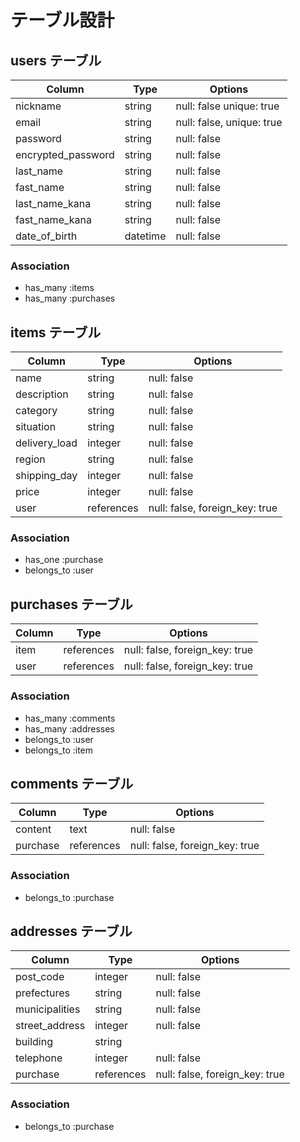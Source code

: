 # テーブル設計

## users テーブル
| Column             | Type     | Options                   |
| ------------------ | -------- | ------------------------- |
| nickname           | string   | null: false  unique: true             |
| email              | string   | null: false, unique: true |
| password           | string   | null: false               |
| encrypted_password | string   | null: false               |
| last_name          | string   | null: false               |
| fast_name          | string   | null: false               |
| last_name_kana     | string   | null: false               |
| fast_name_kana     | string   | null: false               |
| date_of_birth      | datetime | null: false               |


### Association
- has_many :items
- has_many :purchases

## items テーブル
| Column        | Type       | Options                        |
| ------------- | ---------- | ------------------------------ |
| name          | string     | null: false                    |
| description   | string     | null: false                    |
| category      | string     | null: false                    |
| situation     | string     | null: false                    |
| delivery_load | integer    | null: false                    |
| region        | string     | null: false                    |
| shipping_day  | integer    | null: false                    |
| price         | integer    | null: false                    |
| user          | references | null: false, foreign_key: true |

### Association
- has_one :purchase
- belongs_to :user

## purchases テーブル
| Column | Type       | Options                        |
| ------ | ---------- | ------------------------------ |
| item   | references | null: false, foreign_key: true |
| user   | references | null: false, foreign_key: true |

### Association
- has_many :comments
- has_many :addresses
- belongs_to :user
- belongs_to :item

## comments テーブル
| Column   | Type       | Options                        |
| -------- | ---------- | ------------------------------ |
| content  | text       | null: false                    |
| purchase | references | null: false, foreign_key: true |

### Association
- belongs_to :purchase


## addresses テーブル
| Column         | Type       | Options                        |
| -------------- | ---------- | ------------------------------ |
| post_code      | integer    | null: false                    |
| prefectures    | string     | null: false                    |
| municipalities | string     | null: false                    |
| street_address | integer    | null: false                    |
| building       | string     |                                |
| telephone      | integer    | null: false                    |
| purchase       | references | null: false, foreign_key: true |

### Association
- belongs_to :purchase